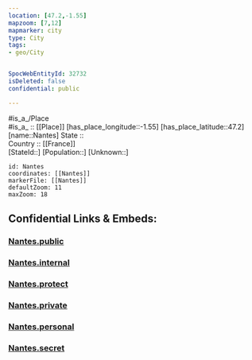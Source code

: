 ```yaml
---
location: [47.2,-1.55] 
mapzoom: [7,12] 
mapmarker: city 
type: City
tags:
- geo/City


SpocWebEntityId: 32732
isDeleted: false
confidential: public

---
```

#is_a_/Place  
#is_a_ :: [[Place]] 
[has_place_longitude::-1.55] 
[has_place_latitude::47.2] 
[name::Nantes] 
State ::  
Country :: [[France]]  
[StateId::] 
[Population::] 
[Unknown::] 


```leaflet
id: Nantes
coordinates: [[Nantes]] 
markerFile: [[Nantes]] 
defaultZoom: 11 
maxZoom: 18
```


## Confidential Links & Embeds: 

### [Nantes.public](/_public/\Earth\Continent\Europe\Europe~West\France\regions~France\Pays_de_la_Loire\departments~Pays_de_la_Loire\Loire-Atlantique\communes~Loire-Atlantique\Nantes\cities~NantesNantes.public.md) 

### [Nantes.internal](/_internal/\Earth\Continent\Europe\Europe~West\France\regions~France\Pays_de_la_Loire\departments~Pays_de_la_Loire\Loire-Atlantique\communes~Loire-Atlantique\Nantes\cities~NantesNantes.internal.md) 

### [Nantes.protect](/_protect/\Earth\Continent\Europe\Europe~West\France\regions~France\Pays_de_la_Loire\departments~Pays_de_la_Loire\Loire-Atlantique\communes~Loire-Atlantique\Nantes\cities~NantesNantes.protect.md) 

### [Nantes.private](/_private/\Earth\Continent\Europe\Europe~West\France\regions~France\Pays_de_la_Loire\departments~Pays_de_la_Loire\Loire-Atlantique\communes~Loire-Atlantique\Nantes\cities~NantesNantes.private.md) 

### [Nantes.personal](/_personal/\Earth\Continent\Europe\Europe~West\France\regions~France\Pays_de_la_Loire\departments~Pays_de_la_Loire\Loire-Atlantique\communes~Loire-Atlantique\Nantes\cities~NantesNantes.personal.md) 

### [Nantes.secret](/_secret/\Earth\Continent\Europe\Europe~West\France\regions~France\Pays_de_la_Loire\departments~Pays_de_la_Loire\Loire-Atlantique\communes~Loire-Atlantique\Nantes\cities~NantesNantes.secret.md)

